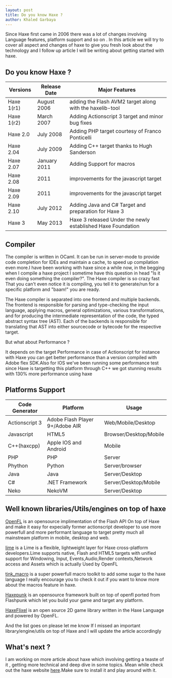 ```yaml
---
layout: post
title: Do you know Haxe ?
author: Khaled Garbaya
---
```


Since Haxe first came in 2006 there was a lot of changes involving Language features, platform support and so on . In this article we will try to cover all aspect and changes of haxe to give you fresh look about the technology and I follow up article I will be writing about getting started with haxe.

## Do you know Haxe ?

Versions  | Release Date | Major Features
--- | --- | ---
Haxe 1(r1)| August 2006  | adding the Flash AVM2 target along with the haxelib-tool
Haxe 1(r2)| March 2007   |  Adding Actionscript 3 target and minor bug fixes
Haxe 2.0  | July 2008    |  Adding PHP target courtesy of Franco Ponticelli
Haxe 2.04 | July 2009    |  Adding C++ target thanks to Hugh Sanderson
Haxe 2.07 | January 2011 |  Adding Support for macros
Haxe 2.08 | 2011         |  improvements for the javascript target
Haxe 2.09 | 2011         |  improvements for the javascript target
Haxe 2.10 | July 2012    |  Adding Java and C# Target and preparation for Haxe 3
Haxe 3    | May 2013     |  Haxe 3 released Under the newly established Haxe Foundation

## Compiler

The compiler is written in OCaml. It can be run in server-mode to provide code completion for IDEs and maintain a cache, to speed up compilation even more.I have been working with haxe since a while now, in the begging when I compile a haxe project I sometime have this question in head "Is it even doing something the compiler?". The Haxe compiler is so crazy fast That you can't even notice it is compiling, you tell it to generate/run for a specific platform and "baam!" you are ready.

The Haxe compiler is separated into one frontend and multiple backends. The frontend is responsible for parsing and type-checking the input language, applying macros, general optimizations, various transformations, and for producing the intermediate representation of the code, the typed abstract syntax tree (AST). Each of the backends is responsible for translating that AST into either sourcecode or bytecode for the respective target.

But what about Performance ?

It depends on the target Performance in case of Actionscript for instance with Haxe you can get better performance than a version compiled with Adobe flex SDK.Also for IOS we've been running some performance test since Haxe is targetting this platform through C++ we got stunning results with 130% more performance using haxe

## Platforms Support

Code Generator| Platform|Usage
--------------|---------|--
Actionscript 3|Adobe Flash Player 9+/Adobe AIR|Web/Mobile/Desktop
Javascript    |HTML5| Browser/Desktop/Mobile
C++(haxcpp)   |Apple IOS and Android| Mobile
PHP           |PHP| Server
Phython       |Python| Server/browser
Java          |Java|Server/Desktop
C#            |.NET Framework| Server/Desktop/Mobile
Neko          |NekoVM| Server/Desktop

## Well known libraries/Utils/engines on top of haxe

[OpenFL](http://www.openfl.org/) is an opensource implimentation of the Flash API On top of Haxe and make it easy for expecially former actionscript developer to use more powerfull and more performant language to target pretty much all mainstream platform in mobile, desktop and web.

[lime](https://github.com/openfl/lime) is a Lime is a flexible, lightweight layer for Haxe cross-platform developers.Lime supports native, Flash and HTML5 targets with unified support for Windowing, Input, Events,Audio,Render contexts,Network access and Assets which is actually Used by OpenFL

[tink_macro](https://github.com/haxetink/tink_macro) is a super powerfull macro toolkit to add some sugar to the haxe language I really encourage you to check it out if you want to know more about the macros feature in haxe.

[Haxepunk](http://haxepunk.com/) is an opensource framework built on top of openfl ported from Flashpunk which let you build your game and target any platform.

[HaxeFlixel](http://haxeflixel.com/) is an open source 2D game library written in the Haxe Language and powered by OpenFL.

And the list goes on please let me know If I missed an important library/engine/utils on top of Haxe and I will update the article accordingly

## What's next ?

I am working on more article about haxe which involving getting a teaste of it , getting more technical and deep dive in some topics. Mean while check out the haxe website [here](http://haxe.org/).Make sure to install it and play around with it.
